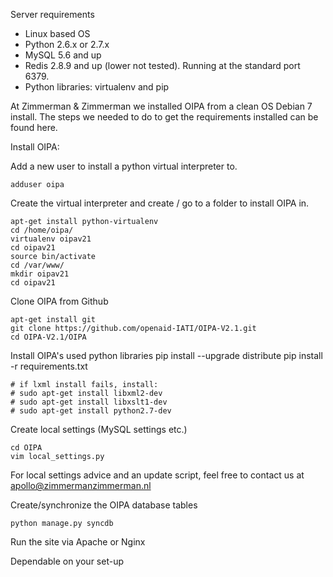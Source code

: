 Server requirements
 - Linux based OS
 - Python 2.6.x or 2.7.x
 - MySQL 5.6 and up
 - Redis 2.8.9 and up (lower not tested). Running at the standard port 6379.
 - Python libraries: virtualenv and pip

At Zimmerman & Zimmerman we installed OIPA from a clean OS Debian 7 install. The steps we needed to do to get the requirements installed can be found here.

Install OIPA:

Add a new user to install a python virtual interpreter to.

    adduser oipa

Create the virtual interpreter and create / go to a folder to install OIPA in.

    apt-get install python-virtualenv
    cd /home/oipa/
    virtualenv oipav21
    cd oipav21
    source bin/activate
    cd /var/www/
    mkdir oipav21
    cd oipav21

Clone OIPA from Github

    apt-get install git
    git clone https://github.com/openaid-IATI/OIPA-V2.1.git
    cd OIPA-V2.1/OIPA

Install OIPA's used python libraries
    pip install  --upgrade distribute
    pip install -r requirements.txt

    # if lxml install fails, install:
    # sudo apt-get install libxml2-dev
    # sudo apt-get install libxslt1-dev
    # sudo apt-get install python2.7-dev

Create local settings (MySQL settings etc.)

    cd OIPA
    vim local_settings.py

For local settings advice and an update script, feel free to contact us at apollo@zimmermanzimmerman.nl

Create/synchronize the OIPA database tables

    python manage.py syncdb

Run the site via Apache or Nginx

Dependable on your set-up


